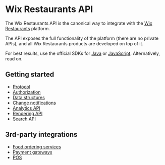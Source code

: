 # Wix Restaurants API
The Wix Restaurants API is the canonical way to integrate with the [Wix Restaurants](http://www.wix.com/restaurant/website) platform.

The API exposes the full functionality of the platform (there are no private APIs), and all Wix Restaurants products are developed on top of it.

For best results, use the official SDKs for [Java](https://github.com/wix/wix-restaurants-java-sdk) or [JavaScript](https://github.com/wix/wix-restaurants-js-sdk). Alternatively, read on.

## Getting started

* [Protocol](Protocol)
* [Authorization](Authorization)
* [Data structures](Data-structures)
* [Change notifications](Change-notifications)
* [Analytics API](Analytics)
* [Rendering API](Rendering)
* [Search API](Search)

## 3rd-party integrations

* [Food ordering services](Integrating-food-ordering-services-to-Wix-Restaurants)
* [Payment gateways](Integrating-payment-gateways-to-Wix-Restaurants)
* [POS](Integrating-POS-(point-of-sale)-systems-to-Wix-Restaurants)
